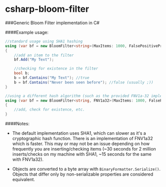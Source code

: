 # csharp-bloom-filter
###Generic Bloom Filter implementation in C#

####Example usage:
```C#
//standard usage using SHA1 hashing
using (var bf = new BloomFilter<string>(MaxItems: 1000, FalsePositiveProbability: .001))
{
    //add an item to the filter
    bf.Add("My Text");

    //checking for existence in the filter
    bool b;
    b = bf.Contains("My Text"); //true
    b = bf.Contains("Never been seen before"); //false (usually ;))
}

//using a different hash algorithm (such as the provided FNV1a-32 implementation)
using (var bf = new BloomFilter<string, FNV1a32>(MaxItems: 1000, FalsePositiveProbability: .001))
{
    //add, check for existence, etc.
}
```

####Notes:

- The default implementation uses SHA1, which can slower as it's a cryptographic hash function.  There
is an implementation of FNV1a32 which is faster.  This may or may not be an issue depending on how
frequently you are inserting/checking items (~30 seconds for 2 million inserts/checks on my machine
with SHA1, ~15 seconds for the same with FNV1a32).

- Objects are converted to a byte array with `BinaryFormatter.Serialize()`.  Objects that
differ only by non-serializable properties are considered equivalent.